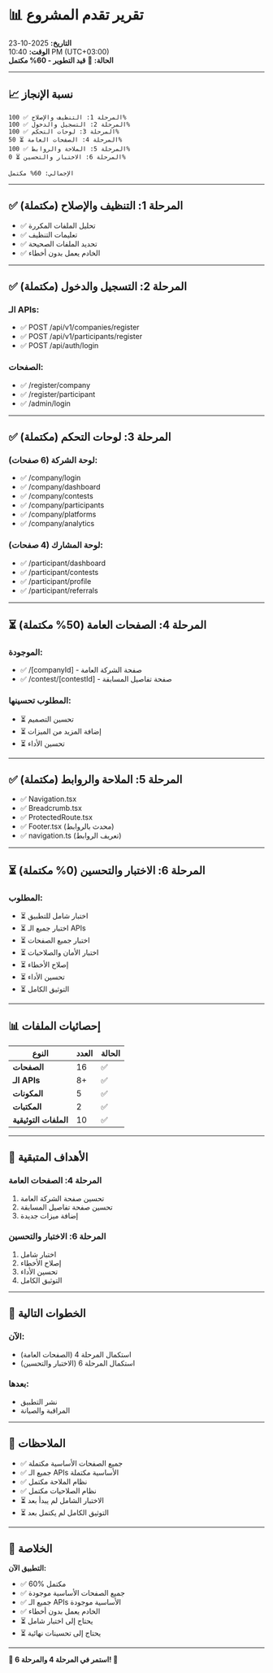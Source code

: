 # 📊 تقرير تقدم المشروع

**التاريخ:** 2025-10-23  
**الوقت:** 10:40 PM (UTC+03:00)  
**الحالة:** 🔄 **قيد التطوير - 60% مكتمل**

---

## 📈 نسبة الإنجاز

```
المرحلة 1: التنظيف والإصلاح ✅ 100%
المرحلة 2: التسجيل والدخول ✅ 100%
المرحلة 3: لوحات التحكم ✅ 100%
المرحلة 4: الصفحات العامة ⏳ 50%
المرحلة 5: الملاحة والروابط ✅ 100%
المرحلة 6: الاختبار والتحسين ⏳ 0%

الإجمالي: 60% مكتمل
```

---

## ✅ المرحلة 1: التنظيف والإصلاح (مكتملة)

- ✅ تحليل الملفات المكررة
- ✅ تعليمات التنظيف
- ✅ تحديد الملفات الصحيحة
- ✅ الخادم يعمل بدون أخطاء

---

## ✅ المرحلة 2: التسجيل والدخول (مكتملة)

### الـ APIs:
- ✅ POST /api/v1/companies/register
- ✅ POST /api/v1/participants/register
- ✅ POST /api/auth/login

### الصفحات:
- ✅ /register/company
- ✅ /register/participant
- ✅ /admin/login

---

## ✅ المرحلة 3: لوحات التحكم (مكتملة)

### لوحة الشركة (6 صفحات):
- ✅ /company/login
- ✅ /company/dashboard
- ✅ /company/contests
- ✅ /company/participants
- ✅ /company/platforms
- ✅ /company/analytics

### لوحة المشارك (4 صفحات):
- ✅ /participant/dashboard
- ✅ /participant/contests
- ✅ /participant/profile
- ✅ /participant/referrals

---

## ⏳ المرحلة 4: الصفحات العامة (50% مكتملة)

### الموجودة:
- ✅ /[companyId] - صفحة الشركة العامة
- ✅ /contest/[contestId] - صفحة تفاصيل المسابقة

### المطلوب تحسينها:
- ⏳ تحسين التصميم
- ⏳ إضافة المزيد من الميزات
- ⏳ تحسين الأداء

---

## ✅ المرحلة 5: الملاحة والروابط (مكتملة)

- ✅ Navigation.tsx
- ✅ Breadcrumb.tsx
- ✅ ProtectedRoute.tsx
- ✅ Footer.tsx (محدث بالروابط)
- ✅ navigation.ts (تعريف الروابط)

---

## ⏳ المرحلة 6: الاختبار والتحسين (0% مكتملة)

### المطلوب:
- ⏳ اختبار شامل للتطبيق
- ⏳ اختبار جميع الـ APIs
- ⏳ اختبار جميع الصفحات
- ⏳ اختبار الأمان والصلاحيات
- ⏳ إصلاح الأخطاء
- ⏳ تحسين الأداء
- ⏳ التوثيق الكامل

---

## 📊 إحصائيات الملفات

| النوع | العدد | الحالة |
|------|-------|--------|
| **الصفحات** | 16 | ✅ |
| **الـ APIs** | 8+ | ✅ |
| **المكونات** | 5 | ✅ |
| **المكتبات** | 2 | ✅ |
| **الملفات التوثيقية** | 10 | ✅ |

---

## 🎯 الأهداف المتبقية

### المرحلة 4: الصفحات العامة
1. تحسين صفحة الشركة العامة
2. تحسين صفحة تفاصيل المسابقة
3. إضافة ميزات جديدة

### المرحلة 6: الاختبار والتحسين
1. اختبار شامل
2. إصلاح الأخطاء
3. تحسين الأداء
4. التوثيق الكامل

---

## 🚀 الخطوات التالية

### الآن:
- استكمال المرحلة 4 (الصفحات العامة)
- استكمال المرحلة 6 (الاختبار والتحسين)

### بعدها:
- نشر التطبيق
- المراقبة والصيانة

---

## 📝 الملاحظات

- ✅ جميع الصفحات الأساسية مكتملة
- ✅ جميع الـ APIs الأساسية مكتملة
- ✅ نظام الملاحة مكتمل
- ✅ نظام الصلاحيات مكتمل
- ⏳ الاختبار الشامل لم يبدأ بعد
- ⏳ التوثيق الكامل لم يكتمل بعد

---

## 🎉 الخلاصة

**التطبيق الآن:**
- ✅ 60% مكتمل
- ✅ جميع الصفحات الأساسية موجودة
- ✅ جميع الـ APIs الأساسية موجودة
- ✅ الخادم يعمل بدون أخطاء
- ⏳ يحتاج إلى اختبار شامل
- ⏳ يحتاج إلى تحسينات نهائية

---

**🚀 استمر في المرحلة 4 والمرحلة 6! 🎉**
